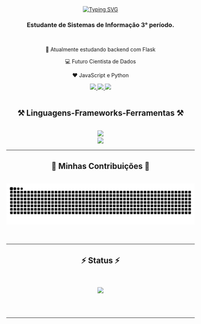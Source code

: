 


<div align="center">
  <a href="https://git.io/typing-svg"><img src="https://readme-typing-svg.demolab.com?font=Fira+Code&size=35&pause=1000&random=false&width=250&height=70&duration=3000&lines=Bem + Vindo(a) +  👋!" alt="Typing SVG" /></a>
</div>

<h3 align="center">Estudante de Sistemas de Informação 3° período. </h3>
<br>
<div align="center">

  🌱 Atualmente estudando backend com Flask 

  💻 Futuro Cientista de Dados

  ❤️ JavaScript e Python 
</div>

<div align="center">
  <a href="aronfbarbosa@gmail.com" target="_blank">
   <img src= "https://img.shields.io/badge/Gmail-333333?style=for-the-badge&logo=gmail&logoColor=red"/>
  </a>

  <a href="https://www.linkedin.com/in/aron-barbosa-265950278/" target="_blank">
    <img src="https://img.shields.io/badge/LinkedIn-0077B5?style=for-the-badge&logo=linkedin&logoColor=white"/>
  </a>

  <a href="#">
    <img src="https://img.shields.io/badge/Portfolio-FF5722?style=for-the-badge&logo=todoist&logoColor=white"/>
  </a>
  
</div>
<br/>

<h2 align="center">⚒️ Linguagens-Frameworks-Ferramentas ⚒️</h2>
<br/>
<div align="center">
  <a href="https://skillicons.dev">
    <img src="https://skillicons.dev/icons?i=nodejs,python,javascript,c,flask"/><br>
    <img src ="https://skillicons.dev/icons?i=postgresql,mysql,mongodb,html,css,figma,git"/>
  </a>  
</div>
<hr>
<div align="center">
  <h2>🐍 Minhas Contribuições 🐍</h2>
  <br>
  <img alt="snake eating " src="https://raw.githubusercontent.com/aronbarbosag/aronbarbosag/output/github-contribution-grid-snake.svg"/>
  <br><br><br>
 
</div>
<hr>
<h2 align="center">⚡ Status ⚡</h2>
<br>
<br>
<div align=center>
  <img src="https://github-readme-stats.vercel.app/api/top-langs/?username=aronbarbosag&theme=dracula"/>
 
</div>

<br/><br/>

<hr/>

<br/>



<br/>
